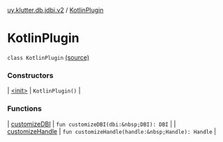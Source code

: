 [uy.klutter.db.jdbi.v2](../index.md) / [KotlinPlugin](.)


# KotlinPlugin

`class KotlinPlugin` [(source)](https://github.com/kohesive/klutter/blob/master/db-jdbi-v2-jdk6/src/main/kotlin/uy/klutter/db/jdbi/v2/KotlinPlugin.kt#L6)



### Constructors


| [&lt;init&gt;](-init-.md) | `KotlinPlugin()` |


### Functions


| [customizeDBI](customize-d-b-i.md) | `fun customizeDBI(dbi:&nbsp;DBI): DBI` |
| [customizeHandle](customize-handle.md) | `fun customizeHandle(handle:&nbsp;Handle): Handle` |

